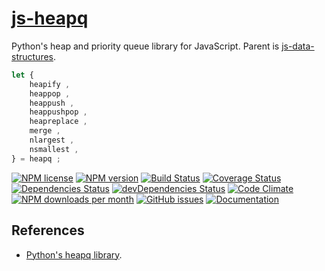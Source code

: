 [js-heapq](http://aureooms.github.io/js-heapq)
==

Python's heap and priority queue library for JavaScript. Parent is
[js-data-structures](https://github.com/aureooms/js-data-structures).


```js
let {
	heapify ,
	heappop ,
	heappush ,
	heappushpop ,
	heapreplace ,
	merge ,
	nlargest ,
	nsmallest ,
} = heapq ;
```

[![NPM license](http://img.shields.io/npm/l/aureooms-js-heapq.svg?style=flat)](https://raw.githubusercontent.com/aureooms/js-heapq/master/LICENSE)
[![NPM version](http://img.shields.io/npm/v/aureooms-js-heapq.svg?style=flat)](https://www.npmjs.org/package/aureooms-js-heapq)
[![Build Status](http://img.shields.io/travis/aureooms/js-heapq.svg?style=flat)](https://travis-ci.org/aureooms/js-heapq)
[![Coverage Status](http://img.shields.io/coveralls/aureooms/js-heapq.svg?style=flat)](https://coveralls.io/r/aureooms/js-heapq)
[![Dependencies Status](http://img.shields.io/david/aureooms/js-heapq.svg?style=flat)](https://david-dm.org/aureooms/js-heapq#info=dependencies)
[![devDependencies Status](http://img.shields.io/david/dev/aureooms/js-heapq.svg?style=flat)](https://david-dm.org/aureooms/js-heapq#info=devDependencies)
[![Code Climate](http://img.shields.io/codeclimate/github/aureooms/js-heapq.svg?style=flat)](https://codeclimate.com/github/aureooms/js-heapq)
[![NPM downloads per month](http://img.shields.io/npm/dm/aureooms-js-heapq.svg?style=flat)](https://www.npmjs.org/package/aureooms-js-heapq)
[![GitHub issues](http://img.shields.io/github/issues/aureooms/js-heapq.svg?style=flat)](https://github.com/aureooms/js-heapq/issues)
[![Documentation](https://aureooms.github.io/js-heapq/badge.svg)](https://aureooms.github.io/js-heapq/source.html)

## References

  - [Python's heapq library](https://docs.python.org/3.6/library/heapq.html).
